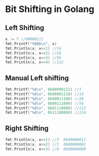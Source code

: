 # Bit Shifting in Golang

## Left Shifting

```go
x := 7 //00000111
fmt.Printf("%08b\n", x)
fmt.Println(x, x<<1) //14
fmt.Println(x, x<<2) //28
fmt.Println(x, x<<3) //56
fmt.Println(x, x<<4) //112
  ```
  
  ## Manual Left shifting
  ```go
fmt.Printf("%d\n", 0b00000111) //7
fmt.Printf("%d\n", 0b00001110) //14
fmt.Printf("%d\n", 0b00011100) //28
fmt.Printf("%d\n", 0b00111000) //56
fmt.Printf("%d\n", 0b01110000) //112
fmt.Printf("%d\n", 0b11100000) //224
  ```
  
## Right Shifting

```go
fmt.Println(x, x>>1) //3  0b00000011
fmt.Println(x, x>>2) //1  0b00000001
fmt.Println(x, x>>3) //0  0b00000000
 ```
